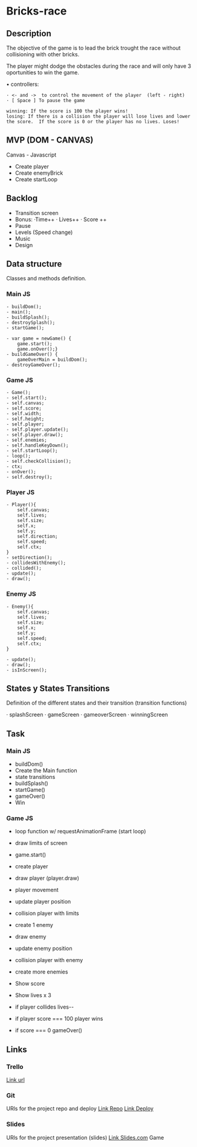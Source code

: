 # Bricks-race

## Description
The objective of the game is to lead the brick trought the race without collisioning with other bricks.

The player might dodge the obstacles during the race and will only have 3 oportunities to win the game. 


 • controllers:

	· <- and ->  to control the movement of the player  (left - right)
	· [ Space ] To pause the game

```
winning: If the score is 100 the player wins!
losing: If there is a collision the player will lose lives and lower the score.  If the score is 0 or the player has no lives. Loses! 
```

## MVP (DOM - CANVAS)
Canvas - Javascript

- Create player
- Create enemyBrick
- Create startLoop 

## Backlog
- Transition screen
- Bonus: 
	·Time++
	· Lives++
	· Score ++ 
- Pause 
- Levels (Speed change)
- Music
- Design
	

## Data structure
Classes and methods definition.

### Main JS
```
- buildDom();
- main();
- buildSplash();
- destroySplash();
- startGame();

- var game = newGame() {
    game.start();
    game.onOver();}
- buildGameOver() {
    gameOverMain = buildDom();
- destroyGameOver();
```

### Game JS
```
- Game();
- self.start();
- self.canvas;
- self.score;
- self.width;
- self.height;
- self.player;
- self.player.update();
- self.player.draw();
- self.enemies;
- self.handleKeyDown();
- self.startLoop();
- loop();
- self.checkCollision();
- ctx;
- onOver();
- self.destroy();
```

### Player JS
```
- Player(){
	self.canvas;
	self.lives;
	self.size;
	self.x;
	self.y;
	self.direction;
	self.speed;
	self.ctx;
}
- setDirection();
- collidesWithEnemy();
- collided();
- update();
- draw();
```
### Enemy JS
```
- Enemy(){
	self.canvas;
	self.lives;
	self.size;
	self.x;
	self.y;
	self.speed;
	self.ctx;
}

- update();
- draw();
- isInScreen();
```
## States y States Transitions
Definition of the different states and their transition (transition functions)

 · splashScreen
 · gameScreen
 · gameoverScreen
 · winningScreen
 
## Task

### Main JS
- buildDom()
- Create the Main function
- state transitions
- buildSplash()
- startGame() 
- gameOver()
- Win
 

### Game JS
 

- loop function w/ requestAnimationFrame (start loop)
- draw limits of screen
- game.start()
- create player
- draw player (player.draw)
- player movement
- update player position

- collision player with limits

- create 1 enemy
- draw enemy
- update enemy position

- collision player with enemy

- create more enemies

- Show score
- Show lives x 3
- if player collides lives--
- if player score === 100 player wins
- if score === 0 gameOver()


 


## Links


### Trello
[Link url](https://trello.com)


### Git
URls for the project repo and deploy
[Link Repo](http://github.com)
[Link Deploy](http://github.com)


### Slides
URls for the project presentation (slides)
[Link Slides.com](http://slides.com)
Game
